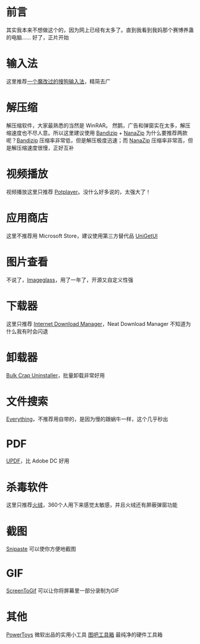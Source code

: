 # 前言
其实我本来不想做这个的，因为网上已经有太多了。直到我看到我妈那个赛博养蛊的电脑……
好了，正片开始
# 输入法
这里推荐[一个魔改过的搜狗输入法](https://bbs.pcbeta.com/viewthread-1859553-1-1.html)，精简去广
# 解压缩
解压缩软件，大家最熟悉的当然是 WinRAR。
然鹅，广告和弹窗实在太多，解压缩速度也不尽人意。所以这里建议使用 [Bandizip](https://pan.huang1111.cn/s/A6GeZSB) + [NanaZip](https://github.com/M2Team/NanaZip)
为什么要推荐两款呢？[Bandizip](https://pan.huang1111.cn/s/A6GeZSB) 压缩率非常低，但是解压极度迅速；而 [NanaZip](https://github.com/M2Team/NanaZip) 压缩率非常高，但是解压缩速度很慢，正好互补
# 视频播放
视频播放这里只推荐 [Potplayer](https://potplayer.daum.net/?lang=zh_CN)。没什么好多说的，太强大了！
# 应用商店
这里不推荐用 Microsoft Store，建议使用第三方替代品 [UniGetUI](https://www.marticliment.com/unigetui/)
# 图片查看
不说了，[Imageglass](https://imageglass.xyz/)，用了一年了，开源又自定义性强
# 下载器
这里只推荐 [Internet Download Manager](https://bbs.kafan.cn/thread-1862959-1-1.html)，Neat Download Manager 不知道为什么我有时会闪退
# 卸载器
[Bulk Crap Uninstaller](https://www.bcuninstaller.com/)，批量卸载非常好用
# 文件搜索
[Everything](https://www.voidtools.com/zh-cn/)，不推荐用自带的，是因为慢的跟蜗牛一样，这个几乎秒出
# PDF
[UPDF](https://updf.com/)，比 Adobe DC 好用
# 杀毒软件
这里只推荐[火绒](https://huorong.cn/)，360个人用下来感觉太敏感，并且火绒还有屏蔽弹窗功能
# 截图
[Snipaste](https://snipaste.com/) 可以使你方便地截图
# GIF
[ScreenToGif](http://www.screentogif.com/) 可以让你将屏幕里一部分录制为GIF
# 其他
[PowerToys](https://github.com/microsoft/PowerToys) 微软出品的实用小工具
[图吧工具箱](https://www.tbtool.cn/) 最纯净的硬件工具箱